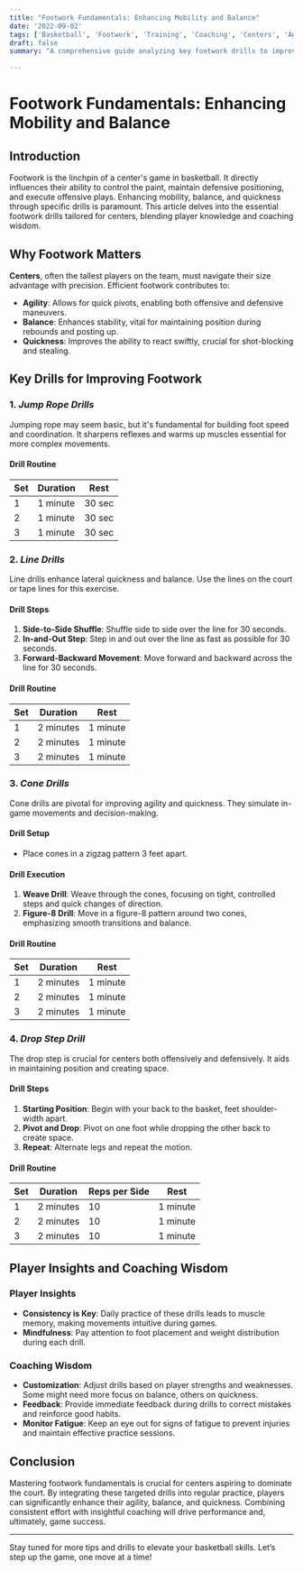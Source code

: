 ```yaml
---
title: "Footwork Fundamentals: Enhancing Mobility and Balance"
date: '2022-09-02'
tags: ['Basketball', 'Footwork', 'Training', 'Coaching', 'Centers', 'Agility', 'Balance', 'Quickness', 'Sports']
draft: false
summary: "A comprehensive guide analyzing key footwork drills to improve agility, balance, and quickness for centers. Combining player insights and coaching tips for optimal performance."

---
```


# Footwork Fundamentals: Enhancing Mobility and Balance

## Introduction

Footwork is the linchpin of a center's game in basketball. It directly influences their ability to control the paint, maintain defensive positioning, and execute offensive plays. Enhancing mobility, balance, and quickness through specific drills is paramount. This article delves into the essential footwork drills tailored for centers, blending player knowledge and coaching wisdom.

## Why Footwork Matters

**Centers**, often the tallest players on the team, must navigate their size advantage with precision. Efficient footwork contributes to:

- **Agility**: Allows for quick pivots, enabling both offensive and defensive maneuvers.
- **Balance**: Enhances stability, vital for maintaining position during rebounds and posting up.
- **Quickness**: Improves the ability to react swiftly, crucial for shot-blocking and stealing.

## Key Drills for Improving Footwork

### 1. *Jump Rope Drills*

Jumping rope may seem basic, but it's fundamental for building foot speed and coordination. It sharpens reflexes and warms up muscles essential for more complex movements.

#### Drill Routine
| Set | Duration | Rest |
|-----|----------|------|
| 1   | 1 minute | 30 sec|
| 2   | 1 minute | 30 sec|
| 3   | 1 minute | 30 sec|

### 2. *Line Drills*

Line drills enhance lateral quickness and balance. Use the lines on the court or tape lines for this exercise.

#### Drill Steps
1. **Side-to-Side Shuffle**: Shuffle side to side over the line for 30 seconds.
2. **In-and-Out Step**: Step in and out over the line as fast as possible for 30 seconds.
3. **Forward-Backward Movement**: Move forward and backward across the line for 30 seconds.

#### Drill Routine
| Set | Duration | Rest |
|-----|----------|------|
| 1   | 2 minutes| 1 minute|
| 2   | 2 minutes| 1 minute|
| 3   | 2 minutes| 1 minute|

### 3. *Cone Drills*

Cone drills are pivotal for improving agility and quickness. They simulate in-game movements and decision-making.

#### Drill Setup
- Place cones in a zigzag pattern 3 feet apart.
  
#### Drill Execution
1. **Weave Drill**: Weave through the cones, focusing on tight, controlled steps and quick changes of direction.
2. **Figure-8 Drill**: Move in a figure-8 pattern around two cones, emphasizing smooth transitions and balance.

#### Drill Routine
| Set | Duration | Rest |
|-----|----------|------|
| 1   | 2 minutes| 1 minute|
| 2   | 2 minutes| 1 minute|
| 3   | 2 minutes| 1 minute|

### 4. *Drop Step Drill*

The drop step is crucial for centers both offensively and defensively. It aids in maintaining position and creating space.

#### Drill Steps
1. **Starting Position**: Begin with your back to the basket, feet shoulder-width apart.
2. **Pivot and Drop**: Pivot on one foot while dropping the other back to create space.
3. **Repeat**: Alternate legs and repeat the motion.

#### Drill Routine
| Set | Duration | Reps per Side | Rest |
|-----|----------|---------------|------|
| 1   | 2 minutes| 10            | 1 minute|
| 2   | 2 minutes| 10            | 1 minute|
| 3   | 2 minutes| 10            | 1 minute|

## Player Insights and Coaching Wisdom

### **Player Insights**

- **Consistency is Key**: Daily practice of these drills leads to muscle memory, making movements intuitive during games.
- **Mindfulness**: Pay attention to foot placement and weight distribution during each drill.

### **Coaching Wisdom**

- **Customization**: Adjust drills based on player strengths and weaknesses. Some might need more focus on balance, others on quickness.
- **Feedback**: Provide immediate feedback during drills to correct mistakes and reinforce good habits.
- **Monitor Fatigue**: Keep an eye out for signs of fatigue to prevent injuries and maintain effective practice sessions.

## Conclusion

Mastering footwork fundamentals is crucial for centers aspiring to dominate the court. By integrating these targeted drills into regular practice, players can significantly enhance their agility, balance, and quickness. Combining consistent effort with insightful coaching will drive performance and, ultimately, game success.

---

Stay tuned for more tips and drills to elevate your basketball skills. Let’s step up the game, one move at a time!